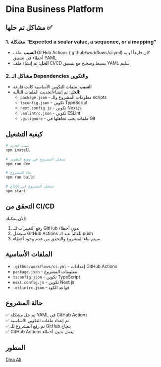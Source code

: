 # Dina Business Platform

## مشاكل تم حلها ✅

### 1. مشكلة "Expected a scalar value, a sequence, or a mapping"
- **السبب**: ملف GitHub Actions (.github/workflows/ci.yml) كان فارغاً أو به أخطاء في تنسيق YAML
- **الحل**: تم إنشاء ملف CI/CD بسيط وصحيح مع تنسيق YAML سليم

### 2. مشاكل الـ Dependencies والتكوين
- **السبب**: ملفات التكوين الأساسية كانت فارغة
- **الحل**: تم إنشاء/تحديث الملفات التالية:
  - `package.json` - معلومات المشروع والـ scripts
  - `tsconfig.json` - تكوين TypeScript
  - `next.config.js` - تكوين Next.js
  - `.eslintrc.json` - تكوين ESLint
  - `.gitignore` - ملفات يجب تجاهلها في Git

## كيفية التشغيل

```bash
# تثبيت الحزم
npm install

# تشغيل المشروع في وضع التطوير
npm run dev

# بناء المشروع
npm run build

# تشغيل المشروع في الإنتاج
npm start
```

## التحقق من CI/CD

الآن يمكنك:
1. رفع التغييرات للـ GitHub بدون أخطاء
2. سيعمل GitHub Actions تلقائياً عند الـ push
3. سيتم بناء المشروع والتحقق من عدم وجود أخطاء

## الملفات الأساسية

- `.github/workflows/ci.yml` - إعدادات GitHub Actions
- `package.json` - معلومات المشروع
- `tsconfig.json` - تكوين TypeScript
- `next.config.js` - تكوين Next.js
- `.eslintrc.json` - قواعد الكود

## حالة المشروع

✅ تم حل مشكلة YAML في GitHub Actions  
✅ تم إعداد ملفات التكوين الأساسية  
✅ تم رفع المشروع للـ GitHub بنجاح  
✅ GitHub Actions يعمل بدون أخطاء  

## المطور

[Dina Ali](https://github.com/dinaali1111)
